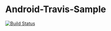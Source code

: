 # Android-Travis-Sample

[![Build Status](https://travis-ci.org/AdamLuisSean/Android-Travis-Sample.svg?branch=master)](https://travis-ci.org/AdamLuisSean/Android-Travis-Sample)
